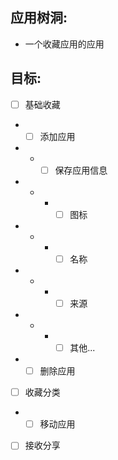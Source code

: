 ## 应用树洞:
- 一个收藏应用的应用

## 目标:
- [ ] 基础收藏
- - [ ] 添加应用
- - - [ ] 保存应用信息
- - - - [ ] 图标
- - - - [ ] 名称
- - - - [ ] 来源
- - - - [ ] 其他...
- - [ ] 删除应用
- [ ] 收藏分类
- - [ ] 移动应用
- [ ] 接收分享